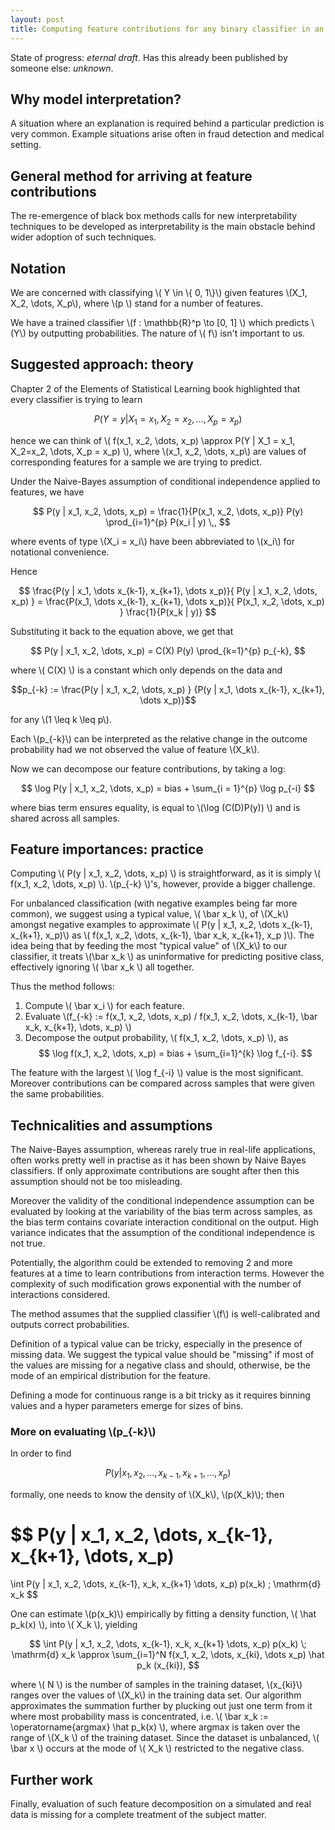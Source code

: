 ```yaml
---
layout: post
title: Computing feature contributions for any binary classifier in an unbalanced case
---
```


State of progress: *eternal draft*. Has this already been published by someone
else: *unknown*.

## Why model interpretation?

A situation where an explanation is required behind a particular prediction
is very common. Example situations arise often in fraud detection and medical
setting.

## General method for arriving at feature contributions

The re-emergence of black box methods calls for new interpretability techniques
to be developed as interpretability is the main obstacle behind wider adoption
of such techniques.

## Notation

We are concerned with classifying \\( Y \in \\\{ 0, 1\\\}\\) given features
\\(X_1, X_2, \dots, X_p\\), where \\(p \\) stand for a number of features.

We have a trained classifier \\(f : \mathbb{R}^p \to [0, 1] \\) which
predicts \\(Y\\) by outputting probabilities. The nature of \\( f\\) isn't
important to us.

## Suggested approach: theory

Chapter 2 of the Elements of Statistical Learning book highlighted that
every classifier is trying to learn

$$
P(Y = y | X_1 = x_1, X_2 = x_2, \dots, X_p = x_p)
$$

hence we can think of \\( f(x_1, x_2, \dots, x_p) \approx P(Y | X_1 = x_1,
X_2=x_2, \dots, X_p = x_p) \\), where \\(x_1, x_2, \dots, x_p\\) are values
of corresponding features for a sample we are trying to predict.

Under the Naive-Bayes assumption of conditional independence applied to
features, we have

$$
P(y | x_1, x_2, \dots, x_p) =
\frac{1}{P(x_1, x_2, \dots, x_p)} P(y)
\prod_{i=1}^{p} P(x_i | y) \,,
$$

where events of type \\(X_i = x_i\\) have been abbreviated to \\(x_i\\) for
notational convenience.

Hence

$$
\frac{P(y | x_1, \dots x_{k-1}, x_{k+1}, \dots x_p)}{
P(y | x_1, x_2, \dots, x_p) } =
\frac{P(x_1, \dots x_{k-1}, x_{k+1}, \dots x_p)}{
P(x_1, x_2, \dots, x_p) } \frac{1}{P(x_k | y)}
$$

Substituting it back to the equation above, we get that

$$
P(y | x_1, x_2, \dots, x_p) = C(X) P(y) \prod_{k=1}^{p} p_{-k},
$$

where \\( C(X) \\) is a constant which only depends on the data and

$$p_{-k} := \frac{P(y | x_1, x_2, \dots, x_p) }
{P(y | x_1, \dots x_{k-1}, x_{k+1}, \dots x_p)}$$

for any \\(1 \leq k \leq p\\).

Each \\(p_{-k}\\) can be interpreted as the relative change in the outcome
probability had we not observed the value of feature \\(X_k\\).

Now we can decompose our feature contributions, by taking a log:

$$
\log P(y | x_1, x_2, \dots, x_p) = bias + \sum_{i = 1}^{p} \log p_{-i}
$$

where bias term ensures equality, is equal to \\(\log (C(D)P(y)) \\) and
is shared across all samples.

## Feature importances: practice

Computing \\( P(y | x_1, x_2, \dots, x_p) \\) is straightforward, as it is
simply \\( f(x_1, x_2, \dots, x_p) \\). \\(p_{-k} \\)'s, however, provide a
bigger challenge.

For unbalanced classification (with negative examples being far more common),
we suggest using a typical value, \\( \bar x_k \\), of \\(X_k\\) amongst
negative examples to approximate \\( P(y | x_1, x_2, \dots x_{k-1}, x_{k+1},
x_p)\\) as \\( f(x_1, x_2, \dots, x_{k-1}, \bar x_k, x_{k+1}, x_p )\\). The
idea being that by feeding the most "typical value" of \\(X_k\\) to our
classifier, it treats \\(\bar x_k \\) as uninformative for predicting positive
class, effectively ignoring \\( \bar x_k \\) all together.

Thus the method follows:

1. Compute \\( \bar x_i \\) for each feature.
2. Evaluate
   \\(f_{-k} := f(x_1, x_2, \dots, x_p) / f(x_1, x_2, \dots, x_{k-1}, \bar x_k, x_{k+1}, \dots, x_p) \\)
3. Decompose the output probability, \\( f(x_1, x_2, \dots, x_p) \\), as
   $$
   \log f(x_1, x_2, \dots, x_p) = bias + \sum_{i=1}^{k} \log f_{-i}.
   $$

The feature with the largest \\( \log f_{-i} \\) value is the most significant.
Moreover contributions can be compared across samples that were given the
same probabilities.

## Technicalities and assumptions

The Naive-Bayes assumption, whereas rarely true in real-life applications,
often works pretty well in practise as it has been shown by Naive Bayes
classifiers. If only approximate contributions are sought after then this
assumption should not be too misleading.

Moreover the validity of the conditional independence assumption can be
evaluated by looking at the variability of the bias term across samples, as the
bias term contains covariate interaction conditional on the output. High variance
indicates that the assumption of the conditional independence is not true.

Potentially, the algorithm could be extended to removing 2 and more features at
a time to learn contributions from interaction terms. However the complexity of
such modification grows exponential with the number of interactions considered.

The method assumes that the supplied classifier \\(f\\) is well-calibrated
and outputs correct probabilities.

Definition of a typical value can be tricky, especially in the presence of
missing data. We suggest the typical value should be "missing" if most of the
values are missing for a negative class and should, otherwise, be the mode of
an empirical distribution for the feature.

Defining a mode for continuous range is a bit tricky as it requires
binning values and a hyper parameters emerge for sizes of bins.

### More on evaluating \\(p_{-k}\\)

In order to find

$$
P(y | x_1, x_2, \dots, x_{k-1}, x_{k+1}, \dots, x_p)
$$

formally, one needs to know the density of \\(X_k\\), \\(p(X_k)\\); then

$$
P(y | x_1, x_2, \dots, x_{k-1}, x_{k+1}, \dots, x_p)
=
\int P(y | x_1, x_2, \dots, x_{k-1}, x_k, x_{k+1} \dots, x_p) p(x_k) \; \mathrm{d} x_k
$$

One can estimate \\(p(x_k)\\) empirically by fitting a density function,
\\( \hat p_k(x) \\), into \\( X_k \\), yielding

$$
\int P(y | x_1, x_2, \dots, x_{k-1}, x_k, x_{k+1} \dots, x_p) p(x_k) \; \mathrm{d} x_k
\approx \sum_{i=1}^N f(x_1, x_2, \dots, x_{ki}, \dots x_p) \hat p_k (x_{ki}),
$$

where \\( N \\) is the number of samples in the training dataset, \\(x_{ki}\\) ranges
over the values of \\(X_k\\) in the training data set. Our algorithm approximates
the summation further by plucking out just one term from it where most probability
mass is concentrated, i.e.
\\( \bar x_k := \operatorname{argmax} \hat p_k(x) \\), where argmax is taken over
the range of \\(X_k \\) of the training dataset. Since the dataset is
unbalanced, \\( \bar x \\) occurs at the mode of \\( X_k \\) restricted to the
negative class.

## Further work

Finally, evaluation of such feature decomposition on a simulated and real data
is missing for a complete treatment of the subject matter.
